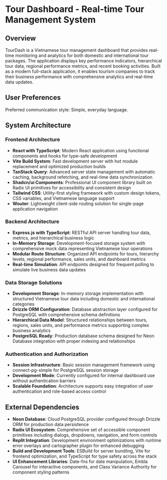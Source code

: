 # Tour Dashboard - Real-time Tour Management System

## Overview

TourDash is a Vietnamese tour management dashboard that provides real-time monitoring and analytics for both domestic and international tour packages. The application displays key performance indicators, hierarchical tour data, regional performance metrics, and recent booking activities. Built as a modern full-stack application, it enables tourism companies to track their business performance with comprehensive analytics and real-time data updates.

## User Preferences

Preferred communication style: Simple, everyday language.

## System Architecture

### Frontend Architecture
- **React with TypeScript**: Modern React application using functional components and hooks for type-safe development
- **Vite Build System**: Fast development server with hot module replacement and optimized production builds
- **TanStack Query**: Advanced server state management with automatic caching, background refetching, and real-time data synchronization
- **Shadcn/ui Components**: Professional UI component library built on Radix UI primitives for accessibility and consistent design
- **Tailwind CSS**: Utility-first styling framework with custom design tokens, CSS variables, and Vietnamese language support
- **Wouter**: Lightweight client-side routing solution for single-page application navigation

### Backend Architecture
- **Express.js with TypeScript**: RESTful API server handling tour data, metrics, and hierarchical business logic
- **In-Memory Storage**: Development-focused storage system with comprehensive mock data representing Vietnamese tour operations
- **Modular Route Structure**: Organized API endpoints for tours, hierarchy levels, regional performance, sales units, and dashboard metrics
- **Real-time Simulation**: API endpoints designed for frequent polling to simulate live business data updates

### Data Storage Solutions
- **Development Storage**: In-memory storage implementation with structured Vietnamese tour data including domestic and international categories
- **Drizzle ORM Configuration**: Database abstraction layer configured for PostgreSQL with comprehensive schema definitions
- **Hierarchical Data Model**: Structured relationships between tours, regions, sales units, and performance metrics supporting complex business analytics
- **PostgreSQL Ready**: Production database schema designed for Neon Database integration with proper indexing and relationships

### Authentication and Authorization
- **Session Infrastructure**: Basic session management framework using connect-pg-simple for PostgreSQL session storage
- **Development Mode**: Currently configured for internal dashboard use without authentication barriers
- **Scalable Foundation**: Architecture supports easy integration of user authentication and role-based access control

## External Dependencies

- **Neon Database**: Cloud PostgreSQL provider configured through Drizzle ORM for production data persistence
- **Radix UI Ecosystem**: Comprehensive set of accessible component primitives including dialogs, dropdowns, navigation, and form controls
- **Replit Integration**: Development environment optimizations with runtime error overlays and cartographer plugin for enhanced debugging
- **Build and Development Tools**: ESBuild for server bundling, Vite for frontend optimization, and TypeScript for type safety across the stack
- **UI Enhancement Libraries**: Date-fns for date manipulation, Embla Carousel for interactive components, and Class Variance Authority for component styling patterns